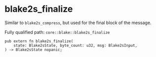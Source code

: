 # blake2s_finalize

Similar to `blake2s_compress`, but used for the final block of the message.

Fully qualified path: `core::blake::blake2s_finalize`

<pre><code class="language-rust">pub extern fn blake2s_finalize(
    state: Blake2sState, byte_count: u32, msg: Blake2sInput,
) -&gt; Blake2sState nopanic;</code></pre>

